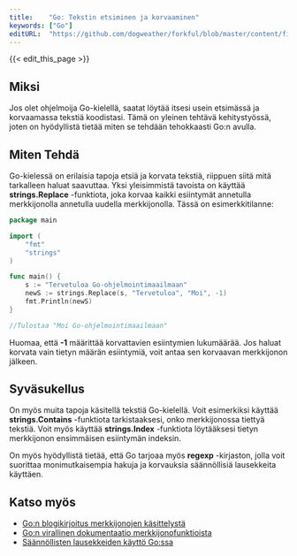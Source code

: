 ```yaml
---
title:    "Go: Tekstin etsiminen ja korvaaminen"
keywords: ["Go"]
editURL:  "https://github.com/dogweather/forkful/blob/master/content/fi/go/searching-and-replacing-text.md"
---
```


{{< edit_this_page >}}

## Miksi

Jos olet ohjelmoija Go-kielellä, saatat löytää itsesi usein etsimässä ja korvaamassa tekstiä koodistasi. Tämä on yleinen tehtävä kehitystyössä, joten on hyödyllistä tietää miten se tehdään tehokkaasti Go:n avulla.

## Miten Tehdä

Go-kielessä on erilaisia tapoja etsiä ja korvata tekstiä, riippuen siitä mitä tarkalleen haluat saavuttaa. Yksi yleisimmistä tavoista on käyttää **strings.Replace** -funktiota, joka korvaa kaikki esiintymät annetulla merkkijonolla annetulla uudella merkkijonolla. Tässä on esimerkkitilanne:

```Go
package main

import (
    "fmt"
    "strings"
)

func main() {
    s := "Tervetuloa Go-ohjelmointimaailmaan"
    newS := strings.Replace(s, "Tervetuloa", "Moi", -1)
    fmt.Println(newS)
}

//Tulostaa "Moi Go-ohjelmointimaailmaan"
```

Huomaa, että **-1** määrittää korvattavien esiintymien lukumäärää. Jos haluat korvata vain tietyn määrän esiintymiä, voit antaa sen korvaavan merkkijonon jälkeen.

## Syväsukellus

On myös muita tapoja käsitellä tekstiä Go-kielellä. Voit esimerkiksi käyttää **strings.Contains** -funktiota tarkistaaksesi, onko merkkijonossa tiettyä tekstiä. Voit myös käyttää **strings.Index** -funktiota löytääksesi tietyn merkkijonon ensimmäisen esiintymän indeksin.

On myös hyödyllistä tietää, että Go tarjoaa myös **regexp** -kirjaston, jolla voit suorittaa monimutkaisempia hakuja ja korvauksia säännöllisiä lausekkeita käyttäen.

## Katso myös

- <a href="https://blog.golang.org/strings">Go:n blogikirjoitus merkkijonojen käsittelystä</a>
- <a href="https://golang.org/pkg/strings/">Go:n virallinen dokumentaatio merkkijonofunktioista</a>
- <a href="https://medium.com/golangspec/regular-expressions-in-go-1-12-1-1-1-29d13cd217dd">Säännöllisten lausekkeiden käyttö Go:ssa</a>